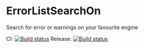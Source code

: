 # ErrorListSearchOn
Search for error or warnings on your favourite engine

CI: [![Build status](https://ci.appveyor.com/api/projects/status/bg07l4rty5i97fgf/branch/develop?svg=true)](https://ci.appveyor.com/project/kanekotic/errorlistsearchon/branch/develop)
Release: [![Build status](https://ci.appveyor.com/api/projects/status/fa47gaxfp5w5sy48/branch/master?svg=true)](https://ci.appveyor.com/project/kanekotic/errorlistsearchon-qirqb/branch/master)
